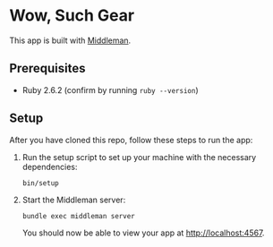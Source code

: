 # Wow, Such Gear

This app is built with [Middleman].

[Middleman]: https://middlemanapp.com/

## Prerequisites

- Ruby 2.6.2 (confirm by running `ruby --version`)

## Setup

After you have cloned this repo, follow these steps to run the app:

1. Run the setup script to set up your machine with the necessary dependencies:

    ```
    bin/setup
    ```

1. Start the Middleman server:

    ```
    bundle exec middleman server
    ```

    You should now be able to view your app at <http://localhost:4567>.
